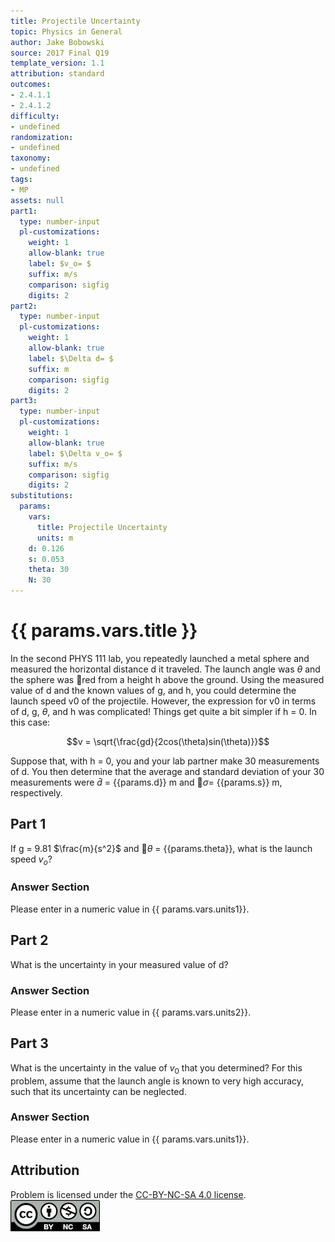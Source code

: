 ```yaml
---
title: Projectile Uncertainty
topic: Physics in General
author: Jake Bobowski
source: 2017 Final Q19
template_version: 1.1
attribution: standard
outcomes:
- 2.4.1.1
- 2.4.1.2
difficulty:
- undefined
randomization:
- undefined
taxonomy:
- undefined
tags:
- MP
assets: null
part1:
  type: number-input
  pl-customizations:
    weight: 1
    allow-blank: true
    label: $v_o= $
    suffix: m/s
    comparison: sigfig
    digits: 2
part2:
  type: number-input
  pl-customizations:
    weight: 1
    allow-blank: true
    label: $\Delta d= $
    suffix: m
    comparison: sigfig
    digits: 2
part3:
  type: number-input
  pl-customizations:
    weight: 1
    allow-blank: true
    label: $\Delta v_o= $
    suffix: m/s
    comparison: sigfig
    digits: 2
substitutions:
  params:
    vars:
      title: Projectile Uncertainty
      units: m
    d: 0.126
    s: 0.053
    theta: 30
    N: 30
---
```

# {{ params.vars.title }}
In the second PHYS 111 lab, you repeatedly launched a metal sphere and measured the horizontal distance d it traveled.
The launch angle was $\theta$ and the sphere was red from a height h above the ground.
Using the measured value of d and the known values of g, and h, you could determine the launch speed v0 of the projectile.
However, the expression for v0 in terms of d, g, $\theta$, and h was complicated!
Things get quite a bit simpler if h = 0.
In this case:

$$v = \sqrt{\frac{gd}{2cos(\theta)sin(\theta)}}$$

Suppose that, with h = 0, you and your lab partner make 30 measurements of d.
You then determine that the average and standard deviation of your 30 measurements were $\bar{d}$ = {{params.d}} m
and $\sigma$= {{params.s}} m, respectively.
## Part 1

If g = 9.81 $\frac{m}{s^2}$ and $\theta$ = {{params.theta}}, what is the launch speed $v_o$?

### Answer Section

Please enter in a numeric value in {{ params.vars.units1}}.
## Part 2

What is the uncertainty in your measured value of d?

### Answer Section

Please enter in a numeric value in {{ params.vars.units2}}.
## Part 3

What is the uncertainty in the value of $v_0$ that you determined? For this problem, assume that the launch angle is known to very high accuracy, such that its uncertainty can be neglected.

### Answer Section

Please enter in a numeric value in {{ params.vars.units1}}.

## Attribution

Problem is licensed under the [CC-BY-NC-SA 4.0 license](https://creativecommons.org/licenses/by-nc-sa/4.0/).<br> ![The Creative Commons 4.0 license requiring attribution-BY, non-commercial-NC, and share-alike-SA license.](https://raw.githubusercontent.com/firasm/bits/master/by-nc-sa.png)
